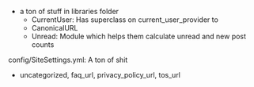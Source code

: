 - a ton of stuff in libraries folder
	- CurrentUser: Has superclass on current_user_provider to 
	- CanonicalURL
	- Unread: Module which helps them calculate unread and new post counts

config/SiteSettings.yml: A ton of shit

- uncategorized, faq_url, privacy_policy_url, tos_url
	